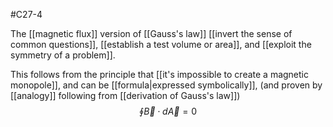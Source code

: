 #C27-4 

The [[magnetic flux]] version of [[Gauss's law]] [[invert the sense of common questions]], [[establish a test volume or area]], and [[exploit the symmetry of a problem]].

This follows from the principle that [[it's impossible to create a magnetic monopole]], and can be [[formula|expressed symbolically]], (and proven by [[analogy]] following from [[derivation of Gauss's law]]) $$\oint\vec{B}\cdot d\vec{A}=0$$
